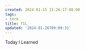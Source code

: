 ```yaml
---
created: 2024-01-15 15:26:17-08:00
tags:
- term
title: TIL
updated: '2024-01-26T09:09:31'
---
```


Today I Learned